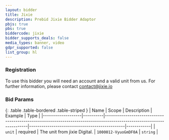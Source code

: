 ```yaml
---
layout: bidder
title: Jixie
description: Prebid Jixie Bidder Adaptor
pbjs: true
pbs: true
biddercode: jixie
bidder_supports_deals: false
media_types: banner, video
gdpr_supported: false
list_group: hl
---
```


### Registration

To use this bidder you will need an account and a valid unit from us. For further information, please contact contact@jixie.io

### Bid Params

{: .table .table-bordered .table-striped }
| Name              | Scope    | Description                                                                                                          | Example                                       | Type       |
|-------------------|----------|----------------------------------------------------------------------------------------------------------------------|-----------------------------------------------|------------|
| `unit`           | required | The unit from jixie Digital.                                                                                         | `1000012-VyuoGmDF0A`                                       | `string`   |
